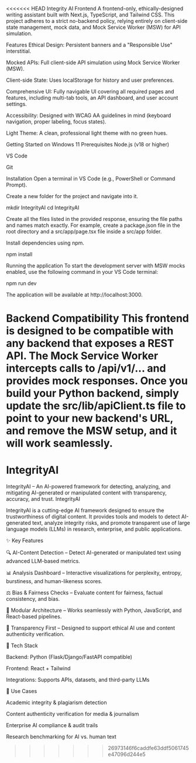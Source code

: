 <<<<<<< HEAD
Integrity AI Frontend
A frontend-only, ethically-designed writing assistant built with Next.js, TypeScript, and Tailwind CSS. This project adheres to a strict no-backend policy, relying entirely on client-side state management, mock data, and Mock Service Worker (MSW) for API simulation.

Features
Ethical Design: Persistent banners and a "Responsible Use" interstitial.

Mocked APIs: Full client-side API simulation using Mock Service Worker (MSW).

Client-side State: Uses localStorage for history and user preferences.

Comprehensive UI: Fully navigable UI covering all required pages and features, including multi-tab tools, an API dashboard, and user account settings.

Accessibility: Designed with WCAG AA guidelines in mind (keyboard navigation, proper labeling, focus states).

Light Theme: A clean, professional light theme with no green hues.

Getting Started on Windows 11
Prerequisites
Node.js (v18 or higher)

VS Code

Git

Installation
Open a terminal in VS Code (e.g., PowerShell or Command Prompt).

Create a new folder for the project and navigate into it.

mkdir IntegrityAI
cd IntegrityAI

Create all the files listed in the provided response, ensuring the file paths and names match exactly. For example, create a package.json file in the root directory and a src/app/page.tsx file inside a src/app folder.

Install dependencies using npm.

npm install

Running the application
To start the development server with MSW mocks enabled, use the following command in your VS Code terminal:

npm run dev

The application will be available at http://localhost:3000.

Backend Compatibility
This frontend is designed to be compatible with any backend that exposes a REST API. The Mock Service Worker intercepts calls to /api/v1/... and provides mock responses. Once you build your Python backend, simply update the src/lib/apiClient.ts file to point to your new backend's URL, and remove the MSW setup, and it will work seamlessly.
=======
# IntegrityAI
IntegrityAI – An AI-powered framework for detecting, analyzing, and mitigating AI-generated or manipulated content with transparency, accuracy, and trust.
IntegrityAI

IntegrityAI is a cutting-edge AI framework designed to ensure the trustworthiness of digital content. It provides tools and models to detect AI-generated text, analyze integrity risks, and promote transparent use of large language models (LLMs) in research, enterprise, and public applications.

✨ Key Features

🔍 AI-Content Detection – Detect AI-generated or manipulated text using advanced LLM-based metrics.

📊 Analysis Dashboard – Interactive visualizations for perplexity, entropy, burstiness, and human-likeness scores.

⚖️ Bias & Fairness Checks – Evaluate content for fairness, factual consistency, and bias.

🧩 Modular Architecture – Works seamlessly with Python, JavaScript, and React-based pipelines.

🔐 Transparency First – Designed to support ethical AI use and content authenticity verification.

🚀 Tech Stack

Backend: Python (Flask/Django/FastAPI compatible)

Frontend: React + Tailwind

Integrations: Supports APIs, datasets, and third-party LLMs

📌 Use Cases

Academic integrity & plagiarism detection

Content authenticity verification for media & journalism

Enterprise AI compliance & audit trails

Research benchmarking for AI vs. human text
>>>>>>> 26973146f6caddfe63ddf5061745e47096d244e5
